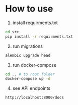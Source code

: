 # How to use

1. install requirments.txt

```bash
cd src
pip install -r requirments.txt
```

2. run migrations

```bash
alembic upgrade head
```

3. run docker-compose

```bash
cd .. # to root folder
docker-compose up -d
```

4. see API endpoints

```
http://localhost:8000/docs
```